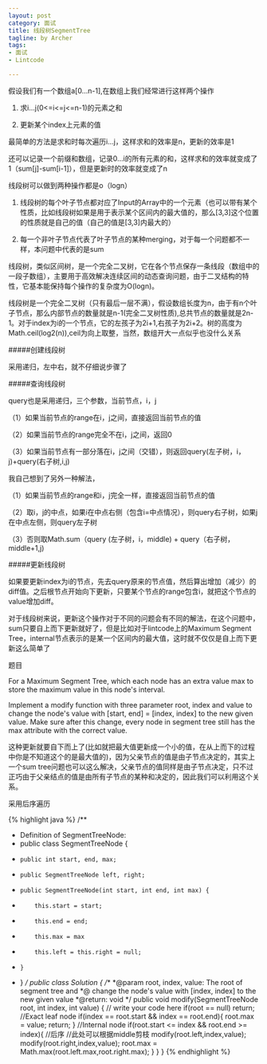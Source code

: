 ```yaml
---
layout: post
category: 面试
title: 线段树SegmentTree
tagline: by Archer
tags:
- 面试
- Lintcode

---
```


假设我们有一个数组a[0...n-1],在数组上我们经常进行这样两个操作

1. 求i...j(0<=i<=j<=n-1)的元素之和

2. 更新某个index上元素的值

最简单的方法是求和时每次遍历i...j，这样求和的效率是n，更新的效率是1

还可以记录一个前缀和数组，记录0...i的所有元素的和，这样求和的效率就变成了1（sum[j]-sum[i-1]），但是更新时的效率就变成了n

线段树可以做到两种操作都是o（logn）

1. 线段树的每个叶子节点都对应了Input的Array中的一个元素（也可以带有某个性质，比如线段树如果是用于表示某个区间内的最大值的，那么[3,3]这个位置的性质就是自己的值（自己的值是[3,3]内最大的）

2. 每一个非叶子节点代表了叶子节点的某种merging，对于每一个问题都不一样，本问题中代表的是sum

线段树，类似区间树，是一个完全二叉树，它在各个节点保存一条线段（数组中的一段子数组），主要用于高效解决连续区间的动态查询问题，由于二叉结构的特性，它基本能保持每个操作的复杂度为O(logn)。

线段树是一个完全二叉树（只有最后一层不满），假设数组长度为n，由于有n个叶子节点，那么内部节点的数量就是n-1(完全二叉树性质),总共节点的数量就是2n-1。对于index为i的一个节点，它的左孩子为2i+1,右孩子为2i+2。树的高度为Math.ceil(log2(n)),ceil为向上取整，当然，数组开大一点似乎也没什么关系

#####创建线段树

采用递归，左中右，就不仔细说步骤了

#####查询线段树

query也是采用递归，三个参数，当前节点，i，j

（1）如果当前节点的range在i，j之间，直接返回当前节点的值

（2）如果当前节点的range完全不在i，j之间，返回0

（3）如果当前节点有一部分落在i，j之间（交错），则返回query(左子树，i，j)+query(右子树,i,j)

我自己想到了另外一种解法，

（1）如果当前节点的range和i，j完全一样，直接返回当前节点的值

（2）取i，j的中点，如果i在中点右侧（包含i=中点情况），则query右子树，如果j在中点左侧，则query左子树

（3）否则取Math.sum（query (左子树，i，middle) + query（右子树，middle+1,j)

#####更新线段树

如果要更新index为i的节点，先去query原来的节点值，然后算出增加（减少）的diff值。之后根节点开始向下更新，只要某个节点的range包含i，就把这个节点的value增加diff。

对于线段树来说，更新这个操作对于不同的问题会有不同的解法，在这个问题中，sum只要自上而下更新就好了，但是比如对于lintcode上的Maximum Segment Tree，internal节点表示的是某一个区间内的最大值，这时就不仅仅是自上而下更新这么简单了

题目

For a Maximum Segment Tree, which each node has an extra value max to store the maximum value in this node's interval.

Implement a modify function with three parameter root, index and value to change the node's value with [start, end] = [index, index] to the new given value. Make sure after this change, every node in segment tree still has the max attribute with the correct value.

这种更新就要自下而上了(比如就把最大值更新成一个小的值，在从上而下的过程中你是不知道这个的是最大值的)，因为父亲节点的值是由子节点决定的，其实上一个sum tree问题也可以这么解决，父亲节点的值同样是由子节点决定，只不过正巧由于父亲结点的值是由所有子节点的某种和决定的，因此我们可以利用这个关系。

采用后序遍历

{% highlight java %}
/**
 * Definition of SegmentTreeNode:
 * public class SegmentTreeNode {
 *     public int start, end, max;
 *     public SegmentTreeNode left, right;
 *     public SegmentTreeNode(int start, int end, int max) {
 *         this.start = start;
 *         this.end = end;
 *         this.max = max
 *         this.left = this.right = null;
 *     }
 * }
 */
public class Solution {
    /**
     *@param root, index, value: The root of segment tree and
     *@ change the node's value with [index, index] to the new given value
     *@return: void
     */
    public void modify(SegmentTreeNode root, int index, int value) {
        // write your code here
        if(root == null)
            return;
        //Exact leaf node
        if(index == root.start && index == root.end){
                root.max = value;
                return;
        }
        //Internal node
        if(root.start <= index && root.end >= index){
            //后序
            //此处可以根据middle剪枝
            modify(root.left,index,value);
            modify(root.right,index,value);
            root.max = Math.max(root.left.max,root.right.max);
        }
    }
}
{% endhighlight %}
